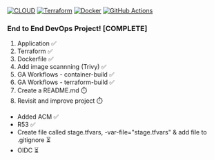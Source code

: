 [![CLOUD](https://custom-icon-badges.demolab.com/badge/Cloud-%23FF9900?logo=aws&logoColor=BLACK)](#)
[![Terraform](https://img.shields.io/badge/Terraform-844FBA?logo=terraform&logoColor=black)](#)
[![Docker](https://img.shields.io/badge/Docker-2496ED?logo=docker&logoColor=black)](#)
[![GitHub Actions](https://img.shields.io/badge/GitHub_Actions-c1121f?logo=github-actions&logoColor=black)](#)

### End to End DevOps Project! [COMPLETE]

1. Application ✅
2. Terraform ✅ 
3. Dockerfile ✅
4. Add image scannning (Trivy) ✅
5. GA Workflows - container-build ✅ 
6. GA Workflows - terraform-build ✅
7. Create a README.md ⏱️
8. Revisit and improve project ⏱️
  - Added ACM ✅
  - R53 ✅
  - Create file called stage.tfvars, -var-file="stage.tfvars" & add file to .gitignore ⏳
  - OIDC ⏳